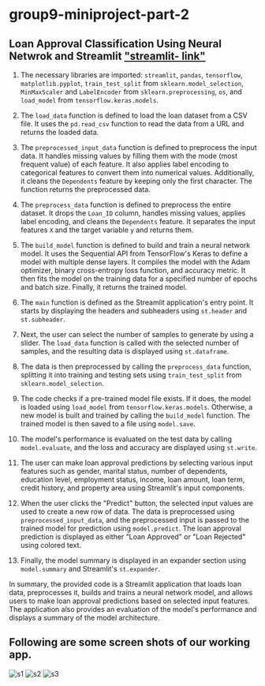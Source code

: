 # group9-miniproject-part-2

## Loan Approval Classification Using Neural Netwrok and Streamlit ["streamlit- link"](https://group9-miniproject-part-2-u0cmy79oacn.streamlit.app/)

1. The necessary libraries are imported: `streamlit`, `pandas`, `tensorflow`, `matplotlib.pyplot`, `train_test_split` from `sklearn.model_selection`, `MinMaxScaler` and `LabelEncoder` from `sklearn.preprocessing`, `os`, and `load_model` from `tensorflow.keras.models`.

2. The `load_data` function is defined to load the loan dataset from a CSV file. It uses the `pd.read_csv` function to read the data from a URL and returns the loaded data.

3. The `preprocessed_input_data` function is defined to preprocess the input data. It handles missing values by filling them with the mode (most frequent value) of each feature. It also applies label encoding to categorical features to convert them into numerical values. Additionally, it cleans the `Dependents` feature by keeping only the first character. The function returns the preprocessed data.

4. The `preprocess_data` function is defined to preprocess the entire dataset. It drops the `Loan_ID` column, handles missing values, applies label encoding, and cleans the `Dependents` feature. It separates the input features `X` and the target variable `y` and returns them.

5. The `build_model` function is defined to build and train a neural network model. It uses the Sequential API from TensorFlow's Keras to define a model with multiple dense layers. It compiles the model with the Adam optimizer, binary cross-entropy loss function, and accuracy metric. It then fits the model on the training data for a specified number of epochs and batch size. Finally, it returns the trained model.

6. The `main` function is defined as the Streamlit application's entry point. It starts by displaying the headers and subheaders using `st.header` and `st.subheader`.

7. Next, the user can select the number of samples to generate by using a slider. The `load_data` function is called with the selected number of samples, and the resulting data is displayed using `st.dataframe`.

8. The data is then preprocessed by calling the `preprocess_data` function, splitting it into training and testing sets using `train_test_split` from `sklearn.model_selection`.

9. The code checks if a pre-trained model file exists. If it does, the model is loaded using `load_model` from `tensorflow.keras.models`. Otherwise, a new model is built and trained by calling the `build_model` function. The trained model is then saved to a file using `model.save`.

10. The model's performance is evaluated on the test data by calling `model.evaluate`, and the loss and accuracy are displayed using `st.write`.

11. The user can make loan approval predictions by selecting various input features such as gender, marital status, number of dependents, education level, employment status, income, loan amount, loan term, credit history, and property area using Streamlit's input components.

12. When the user clicks the "Predict" button, the selected input values are used to create a new row of data. The data is preprocessed using `preprocessed_input_data`, and the preprocessed input is passed to the trained model for prediction using `model.predict`. The loan approval prediction is displayed as either "Loan Approved" or "Loan Rejected" using colored text.

13. Finally, the model summary is displayed in an expander section using `model.summary` and Streamlit's `st.expander`.

In summary, the provided code is a Streamlit application that loads loan data, preprocesses it, builds and trains a neural network model, and allows users to make loan approval predictions based on selected input features. The application also provides an evaluation of the model's performance and displays a summary of the model architecture.


## Following are some screen shots of our working app.
![s1](https://github.com/prakharninja0927/group9-miniproject-part-2/assets/70143550/5ea6f7b0-fdbc-4d53-93b4-2ad33a2c81e1)
![s2](https://github.com/prakharninja0927/group9-miniproject-part-2/assets/70143550/5c8ee1aa-dd77-4a39-8dbd-7d7c48aa5136)
![s3](https://github.com/prakharninja0927/group9-miniproject-part-2/assets/70143550/d16389d4-945f-4dd9-a521-07a571f59b22)
